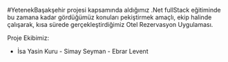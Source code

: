 #YetenekBaşakşehir projesi kapsamında aldığımız .Net fullStack eğitiminde bu zamana kadar gördüğümüz konuları pekiştirmek amaçlı, ekip halinde çalışarak, kısa sürede gerçekleştirdiğimiz Otel Rezervasyon Uygulaması. 

Proje Ekibimiz: 
- İsa Yasin Kuru  - Simay Seyman  - Ebrar Levent
